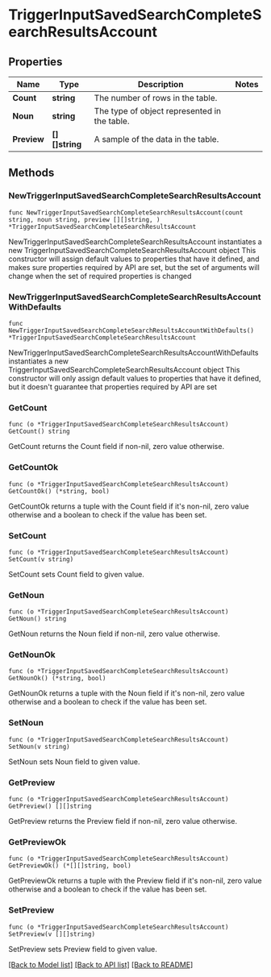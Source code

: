# TriggerInputSavedSearchCompleteSearchResultsAccount

## Properties

Name | Type | Description | Notes
------------ | ------------- | ------------- | -------------
**Count** | **string** | The number of rows in the table. | 
**Noun** | **string** | The type of object represented in the table. | 
**Preview** | **[][]string** | A sample of the data in the table. | 

## Methods

### NewTriggerInputSavedSearchCompleteSearchResultsAccount

`func NewTriggerInputSavedSearchCompleteSearchResultsAccount(count string, noun string, preview [][]string, ) *TriggerInputSavedSearchCompleteSearchResultsAccount`

NewTriggerInputSavedSearchCompleteSearchResultsAccount instantiates a new TriggerInputSavedSearchCompleteSearchResultsAccount object
This constructor will assign default values to properties that have it defined,
and makes sure properties required by API are set, but the set of arguments
will change when the set of required properties is changed

### NewTriggerInputSavedSearchCompleteSearchResultsAccountWithDefaults

`func NewTriggerInputSavedSearchCompleteSearchResultsAccountWithDefaults() *TriggerInputSavedSearchCompleteSearchResultsAccount`

NewTriggerInputSavedSearchCompleteSearchResultsAccountWithDefaults instantiates a new TriggerInputSavedSearchCompleteSearchResultsAccount object
This constructor will only assign default values to properties that have it defined,
but it doesn't guarantee that properties required by API are set

### GetCount

`func (o *TriggerInputSavedSearchCompleteSearchResultsAccount) GetCount() string`

GetCount returns the Count field if non-nil, zero value otherwise.

### GetCountOk

`func (o *TriggerInputSavedSearchCompleteSearchResultsAccount) GetCountOk() (*string, bool)`

GetCountOk returns a tuple with the Count field if it's non-nil, zero value otherwise
and a boolean to check if the value has been set.

### SetCount

`func (o *TriggerInputSavedSearchCompleteSearchResultsAccount) SetCount(v string)`

SetCount sets Count field to given value.


### GetNoun

`func (o *TriggerInputSavedSearchCompleteSearchResultsAccount) GetNoun() string`

GetNoun returns the Noun field if non-nil, zero value otherwise.

### GetNounOk

`func (o *TriggerInputSavedSearchCompleteSearchResultsAccount) GetNounOk() (*string, bool)`

GetNounOk returns a tuple with the Noun field if it's non-nil, zero value otherwise
and a boolean to check if the value has been set.

### SetNoun

`func (o *TriggerInputSavedSearchCompleteSearchResultsAccount) SetNoun(v string)`

SetNoun sets Noun field to given value.


### GetPreview

`func (o *TriggerInputSavedSearchCompleteSearchResultsAccount) GetPreview() [][]string`

GetPreview returns the Preview field if non-nil, zero value otherwise.

### GetPreviewOk

`func (o *TriggerInputSavedSearchCompleteSearchResultsAccount) GetPreviewOk() (*[][]string, bool)`

GetPreviewOk returns a tuple with the Preview field if it's non-nil, zero value otherwise
and a boolean to check if the value has been set.

### SetPreview

`func (o *TriggerInputSavedSearchCompleteSearchResultsAccount) SetPreview(v [][]string)`

SetPreview sets Preview field to given value.



[[Back to Model list]](../README.md#documentation-for-models) [[Back to API list]](../README.md#documentation-for-api-endpoints) [[Back to README]](../README.md)



